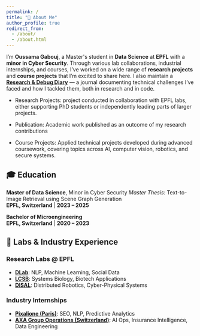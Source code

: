 ```yaml
---
permalink: /
title: "👋 About Me"
author_profile: true
redirect_from: 
  - /about/
  - /about.html
---
```


I’m **Oussama Gabouj**, a Master's student in **Data Science** at **EPFL** with a **minor in Cyber Security**.  Through various lab collaborations, industrial internships, and courses, I’ve worked on a wide range of **research projects** and **course projects** that I’m excited to share here. I also maintain a **[Research & Debug Diary](/diary)** — a journal documenting technical challenges I’ve faced and how I tackled them, both in research and in code.

- Research Projects: project conducted in collaboration with EPFL labs, either supporting PhD students or independently leading parts of larger projects.

- Publication: Academic work published as an outcome of my research contributions

- Course Projects: Applied technical projects developed during advanced coursework, covering topics across AI, computer vision, robotics, and secure systems.


## 🎓 Education

**Master of Data Science**, Minor in Cyber Security 
*Master Thesis:* Text-to-Image Retrieval using Scene Graph Generation  
**EPFL, Switzerland**  | **2023 – 2025**  

**Bachelor of Microengineering**  
**EPFL, Switzerland**  | **2020 – 2023**  

## 🏢 Labs & Industry Experience

### Research Labs @ EPFL
- [**DLab**](https://dlab.epfl.ch): NLP, Machine Learning, Social Data
- [**LCSB**](https://www.epfl.ch/labs/lcsb/): Systems Biology, Biotech Applications
- [**DISAL**](https://www.epfl.ch/labs/disal/): Distributed Robotics, Cyber-Physical Systems

### Industry Internships
- [**Pixalione (Paris)**](https://www.pixalione.co.uk/): SEO, NLP, Predictive Analytics
- [**AXA Group Operations (Switzerland)**](https://www.axa.ch/en/private-customers.html): AI Ops, Insurance Intelligence, Data Engineering
